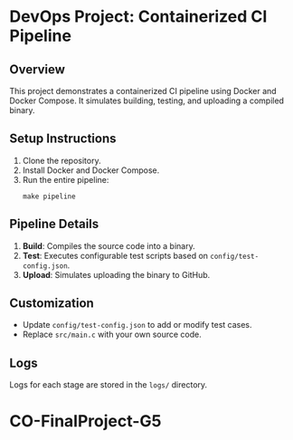 
# DevOps Project: Containerized CI Pipeline

## Overview
This project demonstrates a containerized CI pipeline using Docker and Docker Compose. It simulates building, testing, and uploading a compiled binary.

## Setup Instructions
1. Clone the repository.
2. Install Docker and Docker Compose.
3. Run the entire pipeline:
   ```
   make pipeline
   ```

## Pipeline Details
1. **Build**: Compiles the source code into a binary.
2. **Test**: Executes configurable test scripts based on `config/test-config.json`.
3. **Upload**: Simulates uploading the binary to GitHub.

## Customization
- Update `config/test-config.json` to add or modify test cases.
- Replace `src/main.c` with your own source code.

## Logs
Logs for each stage are stored in the `logs/` directory.

# CO-FinalProject-G5